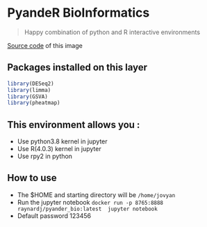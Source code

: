 # PyandeR BioInformatics

> Happy combination of python and R interactive environments

[Source code](https://github.com/raynardj/pyr/tree/main/02_bioinformatic) of this image

## Packages installed on this layer
```R
library(DESeq2)
library(limma)
library(GSVA)
library(pheatmap)
```

## This environment allows you :
* Use python3.8 kernel in jupyter
* Use R(4.0.3) kernel in jupyter
* Use rpy2 in python

## How to use
* The $HOME and starting directory will be ```/home/jovyan```
* Run the jupyter notebook ```docker run -p 8765:8888 raynardj/pyander_bio:latest  jupyter notebook```
* Default password 123456